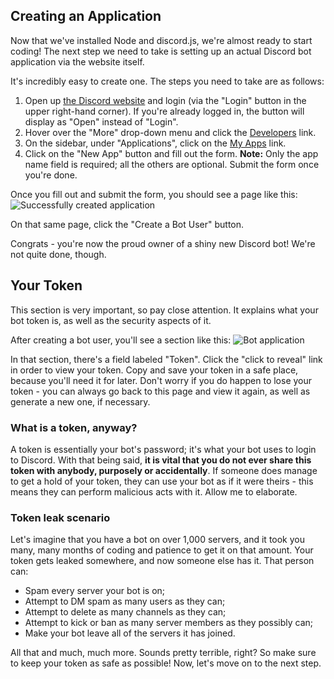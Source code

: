 ## Creating an Application

Now that we've installed Node and discord.js, we're almost ready to start coding! The next step we need to take is setting up an actual Discord bot application via the website itself.

It's incredibly easy to create one. The steps you need to take are as follows:

1. Open up [the Discord website](https://discordapp.com/) and login \(via the "Login" button in the upper right-hand corner\). If you're already logged in, the button will display as "Open" instead of "Login".
2. Hover over the "More" drop-down menu and click the [Developers](https://discordapp.com/developers/docs/intro) link.
3. On the sidebar, under "Applications", click on the [My Apps](https://discordapp.com/developers/applications/me) link.
4. Click on the "New App" button and fill out the form. **Note:** Only the app name field is required; all the others are optional. Submit the form once you're done.

Once you fill out and submit the form, you should see a page like this:
![Successfully created application](http://i.imgur.com/jnE3tVM.png)

On that same page, click the "Create a Bot User" button.

Congrats - you're now the proud owner of a shiny new Discord bot! We're not quite done, though.

## Your Token


<p class="danger">This section is very important, so pay close attention. It explains what your bot token is, as well as the security aspects of it.</p>


After creating a bot user, you'll see a section like this:
![Bot application](http://i.imgur.com/E1CZqFT.png)

In that section, there's a field labeled "Token". Click the "click to reveal" link in order to view your token. Copy and save your token in a safe place, because you'll need it for later. Don't worry if you do happen to lose your token - you can always go back to this page and view it again, as well as generate a new one, if necessary.

### What is a token, anyway?

A token is essentially your bot's password; it's what your bot uses to login to Discord. With that being said, **it is vital that you do not ever share this token with anybody, purposely or accidentally**. If someone does manage to get a hold of your token, they can use your bot as if it were theirs - this means they can perform malicious acts with it. Allow me to elaborate.

### Token leak scenario

Let's imagine that you have a bot on over 1,000 servers, and it took you many, many months of coding and patience to get it on that amount. Your token gets leaked somewhere, and now someone else has it. That person can:

* Spam every server your bot is on;
* Attempt to DM spam as many users as they can;
* Attempt to delete as many channels as they can;
* Attempt to kick or ban as many server members as they possibly can;
* Make your bot leave all of the servers it has joined.

All that and much, much more. Sounds pretty terrible, right? So make sure to keep your token as safe as possible! Now, let's move on to the next step.
